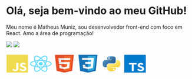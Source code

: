 # Olá, seja bem-vindo ao meu GitHub!

Meu nome é Matheus Muniz, sou desenvolvedor front-end com foco em React. Amo a área de programação! 

<div>
    <img height="200em" src="https://github-readme-stats-ten-gilt.vercel.app/api?username=MunizMat&show_icons=true&theme=dracula&count_private=true">
    <img height="200em" src="https://github-readme-stats-ten-gilt.vercel.app/api/top-langs/?username=MunizMat&theme=dracula">
</div>

<div style="display: inline_block"><br>
  <img align="center" alt="Mat-Js" height="50" width="60" src="https://raw.githubusercontent.com/devicons/devicon/master/icons/javascript/javascript-plain.svg">
  <img align="center" alt="Mat-React" height="50" width="60" src="https://raw.githubusercontent.com/devicons/devicon/master/icons/react/react-original.svg">
  <img align="center" alt="Mat-HTML" height="50" width="60" src="https://raw.githubusercontent.com/devicons/devicon/master/icons/html5/html5-original.svg">
  <img align="center" alt="Mat-CSS" height="50" width="60" src="https://raw.githubusercontent.com/devicons/devicon/master/icons/css3/css3-original.svg">
  <img align="center" alt="Mat-Python" height="50" width="60" src="https://raw.githubusercontent.com/devicons/devicon/master/icons/python/python-original.svg">
    <img align="center" alt="Mat-Python" height="50" width="60" src="https://raw.githubusercontent.com/devicons/devicon/master/icons/typescript/typescript-original.svg">
</div>
